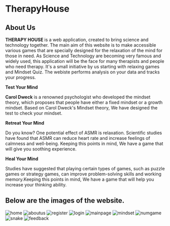 # TherapyHouse
<h2>About Us</h2>
              <p><b>THERAPY HOUSE </b> is a web application, created to bring science and technology together. The main
                aim of this website is to make accessible various games that are specially designed for the relaxation of the mind for those in need. 
                As Science and Technology are becoming very famous and widely used, this application will be the face for many therapists and people who need therapy.
                It's a small initiative by us starting with relaxing games and Mindset Quiz.
                The webiste performs analysis on your data and tracks your progress.</p>
                
  <div class="achievements">
      <div class="work">
        <i class="fa-solid fa-brain"></i>        
        <p class="work-heading"><b>Test Your Mind</b></p>
        <p class="work-text"><b>Carol Dweck</b> is a renowned psychologist who developed the mindset theory, which proposes that people have either a fixed mindset or a growth mindset. Based on Carol Dweck's Mindset theory, We have designed the test to check your mindset. </p>
      </div>
      <div class="work">
        <i class="fa-solid fa-spa"></i>
        <p class="work-heading"><b>Retreat Your Mind</b></p>
        <p class="work-text">Do you know? One potential effect of ASMR is relaxation. Scientific studies have found that ASMR can reduce heart rate and increase feelings of calmness and well-being. Keeping this points in mind, We have a game that will give you soothing experience.</p>
      </div>
      <div class="work">
        <i class="fa-solid fa-heart"></i>
        <p class="work-heading"><b>Heal Your Mind</b></p>
        <p class="work-text">Studies have suggested that playing certain types of games, such as puzzle games or strategy games, can improve problem-solving skills and working memory.Keeping this points in mind, We have a game that will help you increase your thinking ability.</p>
      </div>
    </div>
 
 <h2>Below are the images of the website.</h2>
 
![home](https://user-images.githubusercontent.com/98754992/236260067-41eb77a7-a095-4ec9-a48b-222f6bcb77c3.jpeg)
![aboutus](https://user-images.githubusercontent.com/98754992/236259852-272c61bc-1662-4b3c-9ad0-372be31615c2.jpeg)
![register](https://user-images.githubusercontent.com/98754992/236260046-a6e44961-e62c-46ab-84c8-22049a829375.jpeg)
![login](https://user-images.githubusercontent.com/98754992/236260074-980311f3-868e-4e23-bc89-eb6b2c489279.jpeg)
![mainpage](https://user-images.githubusercontent.com/98754992/236260077-fff466c6-e0d1-4172-8bde-b854561bd30a.jpeg)
![mindset](https://user-images.githubusercontent.com/98754992/236260029-9ed1cdeb-251f-4e6f-9438-2047b22b9d08.jpeg)
![numgame](https://user-images.githubusercontent.com/98754992/236260040-7a1f901b-e29c-4388-a900-c800f137ac04.jpeg)
![snake](https://user-images.githubusercontent.com/98754992/236260052-0c7656f0-46c6-42c7-a90f-cc92f7d8ed61.jpeg)
![feedback](https://user-images.githubusercontent.com/98754992/236260062-f70f27bc-e9d9-4069-b326-8fba2209fb4c.jpeg)

